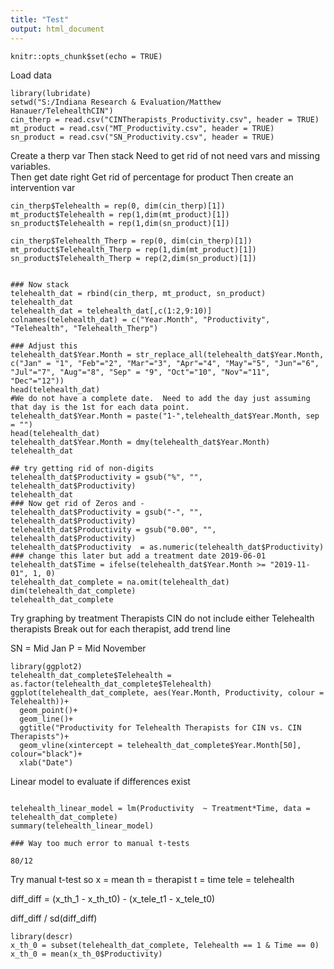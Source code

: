 ```yaml
---
title: "Test"
output: html_document
---
```


```{r setup, include=FALSE}
knitr::opts_chunk$set(echo = TRUE)
```

Load data
```{r}
library(lubridate)
setwd("S:/Indiana Research & Evaluation/Matthew Hanauer/TelehealthCIN")
cin_therp = read.csv("CINTherapists_Productivity.csv", header = TRUE)
mt_product = read.csv("MT_Productivity.csv", header = TRUE)
sn_product = read.csv("SN_Productivity.csv", header = TRUE)
```
Create a therp var 
Then stack
Need to get rid of not need vars and missing variables.  
Then get date right
Get rid of percentage for product
Then create an intervention var
```{r}
cin_therp$Telehealth = rep(0, dim(cin_therp)[1])
mt_product$Telehealth = rep(1,dim(mt_product)[1])
sn_product$Telehealth = rep(1,dim(sn_product)[1])

cin_therp$Telehealth_Therp = rep(0, dim(cin_therp)[1])
mt_product$Telehealth_Therp = rep(1,dim(mt_product)[1])
sn_product$Telehealth_Therp = rep(2,dim(sn_product)[1])


### Now stack
telehealth_dat = rbind(cin_therp, mt_product, sn_product)
telehealth_dat
telehealth_dat = telehealth_dat[,c(1:2,9:10)]
colnames(telehealth_dat) = c("Year.Month", "Productivity", "Telehealth", "Telehealth_Therp")

### Adjust this
telehealth_dat$Year.Month = str_replace_all(telehealth_dat$Year.Month, c("Jan" = "1", "Feb"="2", "Mar"="3", "Apr"="4", "May"="5", "Jun"="6", "Jul"="7", "Aug"="8", "Sep" = "9", "Oct"="10", "Nov"="11", "Dec"="12"))
head(telehealth_dat)
#We do not have a complete date.  Need to add the day just assuming that day is the 1st for each data point.
telehealth_dat$Year.Month = paste("1-",telehealth_dat$Year.Month, sep = "")
head(telehealth_dat)
telehealth_dat$Year.Month = dmy(telehealth_dat$Year.Month)
telehealth_dat

## try getting rid of non-digits
telehealth_dat$Productivity = gsub("%", "", telehealth_dat$Productivity)
telehealth_dat
### Now get rid of Zeros and -
telehealth_dat$Productivity = gsub("-", "", telehealth_dat$Productivity)
telehealth_dat$Productivity = gsub("0.00", "", telehealth_dat$Productivity)
telehealth_dat$Productivity  = as.numeric(telehealth_dat$Productivity)
### change this later but add a treatment date 2019-06-01
telehealth_dat$Time = ifelse(telehealth_dat$Year.Month >= "2019-11-01", 1, 0)
telehealth_dat_complete = na.omit(telehealth_dat)
dim(telehealth_dat_complete)
telehealth_dat_complete
```
Try graphing by treatment
Therapists CIN do not include either Telehealth therapists
Break out for each therapist, add trend line

SN = Mid Jan
P = Mid November
```{r}
library(ggplot2)
telehealth_dat_complete$Telehealth = as.factor(telehealth_dat_complete$Telehealth)
ggplot(telehealth_dat_complete, aes(Year.Month, Productivity, colour = Telehealth))+
  geom_point()+ 
  geom_line()+
  ggtitle("Productivity for Telehealth Therapists for CIN vs. CIN Therapists")+
  geom_vline(xintercept = telehealth_dat_complete$Year.Month[50], colour="black")+
  xlab("Date")
```
Linear model to evaluate if differences exist
```{r}

telehealth_linear_model = lm(Productivity  ~ Treatment*Time, data = telehealth_dat_complete)
summary(telehealth_linear_model)

### Way too much error to manual t-tests

80/12
```
Try manual t-test so
x = mean
th = therapist
t = time
tele =  telehealth

diff_diff =  (x_th_1 - x_th_t0) - (x_tele_t1 - x_tele_t0)

diff_diff / sd(diff_diff)
```{r}
library(descr)
x_th_0 = subset(telehealth_dat_complete, Telehealth == 1 & Time == 0)
x_th_0 = mean(x_th_0$Productivity)


```


